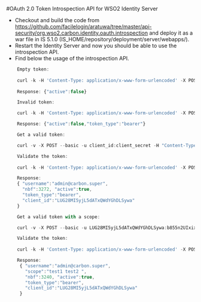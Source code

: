 #OAuth 2.0 Token Introspection API for WSO2 Identity Server

* Checkout and build the code from https://github.com/facilelogin/aratuwa/tree/master/api-security/org.wso2.carbon.identity.oauth.introspection  and deploy it as a war file in IS 5.1.0 (IS_HOME/repository/deployment/server/webapps/). 
* Restart the Identity Server and now you should be able to use the introspection API.
* Find below the usage of the introspection API. 

 ```javascript
     Empty token:
     
     curl -k -H 'Content-Type: application/x-www-form-urlencoded' -X POST --data 'token=' https://localhost:9443/introspect
     
     Response: {"active":false} 
```
 ```javascript
     Invalid token: 

     curl -k -H 'Content-Type: application/x-www-form-urlencoded' -X POST --data 'token=Bjhk98792k9hkjhk' https://localhost:9443/introspect 

     Response: {"active":false,"token_type":"bearer"} 
```

 ```javascript
     Get a valid token: 

     curl -v -X POST --basic -u client_id:client_secret -H "Content-Type: application/x-www-form-urlencoded;charset=UTF-8" -k -d "grant_type=client_credentials" https://localhost:9443/oauth2/token 

     Validate the token:
     
     curl -k -H 'Content-Type: application/x-www-form-urlencoded' -X POST --data 'token=99f0a7092c71a6e772cbcf77addd39ea' https://localhost:9443/introspect 

     Response: 
     { "username":"admin@carbon.super", 
       "nbf":3272, "active":true, 
       "token_type":"bearer", 
       "client_id":"LUG28MI5yjL5dATxQWdYGhDLSywa" 
     } 
```

 ```javascript
     Get a valid token with a scope: 

     curl -v -X POST --basic -u LUG28MI5yjL5dATxQWdYGhDLSywa:b855n2UIxixrl_MN_juUuG7cnTUa -H "Content-Type: application/x-www-form-urlencoded;charset=UTF-8" -k -d "grant_type=client_credentials&amp;scope=test1 test2" https://localhost:9443/oauth2/token 

     Validate the token:
     
     curl -k -H 'Content-Type: application/x-www-form-urlencoded' -X POST --data 'token=c78ac96fe9b59061b53d0223d46ecc24' https://idp1.federationhub.org:9443/introspec  

     Response: 
      { "username":"admin@carbon.super", 
        "scope":"test1 test2 ", 
        "nbf":3240, "active":true, 
        "token_type":"bearer", 
        "client_id":"LUG28MI5yjL5dATxQWdYGhDLSywa" 
      }
```
